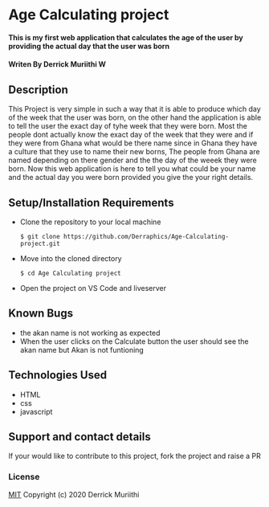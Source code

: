 # Age Calculating project
#### This is my first web application that calculates the age of the user by providing the actual day that the user was born
#### Writen By Derrick Muriithi W
## Description
This Project is very simple in such a way that it is able to produce which day of the week that the user was born, on the other hand the application is able to tell the user the exact day of tyhe week that they were born. Most the people dont actually know the exact day of the week that they were  and if they were from Ghana what would be there name since in Ghana they have a culture that they use to name their new borns, The people from Ghana are named depending on there gender and the the day of the weeek they were born. Now this web application is here to tell you what could be your name and the actual day you were born provided you give the your right details.  
## Setup/Installation Requirements
* Clone the repository to your local machine
    ```
    $ git clone https://github.com/Derraphics/Age-Calculating-project.git
    ```
* Move into the cloned directory
    ```
    $ cd Age Calculating project
    ```
* Open the project on VS Code and liveserver
## Known Bugs
* the akan name is not working as expected 
* When the user clicks on the Calculate button the user should see the akan name but Akan is not funtioning 
## Technologies Used
* HTML
* css
* javascript
## Support and contact details
If your would like to contribute to this project, fork the project and raise a PR
### License
[MIT](https://choosealicense.com/licenses/mit/)
Copyright (c) 2020 Derrick Muriithi
